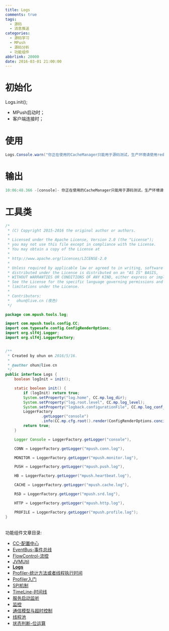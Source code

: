 ```yaml
---
title: Logs
comments: true
tags:
  - 源码
  - 消息推送
categories:
  - 源码学习
  - MPush
  - 源码分析
  - 功能组件
abbrlink: 20000
date: 2016-03-01 21:00:00
---
```


# 初始化
Logs.init();
* MPush启动时；
* 客户端连接时；

# 使用
```java
Logs.Console.warn("你正在使用的CacheManager只能用于源码测试，生产环境请使用redis 3.x.");
```

# 输出
```java
10:06:48.366 -[console]- 你正在使用的CacheManager只能用于源码测试，生产环境请使用redis 3.x.
```

# 工具类
```java
/*
 * (C) Copyright 2015-2016 the original author or authors.
 *
 * Licensed under the Apache License, Version 2.0 (the "License");
 * you may not use this file except in compliance with the License.
 * You may obtain a copy of the License at
 *
 * http://www.apache.org/licenses/LICENSE-2.0
 *
 * Unless required by applicable law or agreed to in writing, software
 * distributed under the License is distributed on an "AS IS" BASIS,
 * WITHOUT WARRANTIES OR CONDITIONS OF ANY KIND, either express or implied.
 * See the License for the specific language governing permissions and
 * limitations under the License.
 *
 * Contributors:
 *   ohun@live.cn (夜色)
 */

package com.mpush.tools.log;

import com.mpush.tools.config.CC;
import com.typesafe.config.ConfigRenderOptions;
import org.slf4j.Logger;
import org.slf4j.LoggerFactory;


/**
 * Created by ohun on 2016/5/16.
 *
 * @author ohun@live.cn
 */
public interface Logs {
    boolean logInit = init();

    static boolean init() {
        if (logInit) return true;
        System.setProperty("log.home", CC.mp.log_dir);
        System.setProperty("log.root.level", CC.mp.log_level);
        System.setProperty("logback.configurationFile", CC.mp.log_conf_path);
        LoggerFactory
                .getLogger("console")
                .info(CC.mp.cfg.root().render(ConfigRenderOptions.concise().setFormatted(true)));
        return true;
    }

    Logger Console = LoggerFactory.getLogger("console"),

    CONN = LoggerFactory.getLogger("mpush.conn.log"),

    MONITOR = LoggerFactory.getLogger("mpush.monitor.log"),

    PUSH = LoggerFactory.getLogger("mpush.push.log"),

    HB = LoggerFactory.getLogger("mpush.heartbeat.log"),

    CACHE = LoggerFactory.getLogger("mpush.cache.log"),

    RSD = LoggerFactory.getLogger("mpush.srd.log"),

    HTTP = LoggerFactory.getLogger("mpush.http.log"),

    PROFILE = LoggerFactory.getLogger("mpush.profile.log");
}
```




<br>
 功能组件文章目录:

* [CC-配置中心](../CC-配置中心)
* [EventBus-事件总线](../EventBus-事件总线)
* [FlowControl-流控](../FlowControl-流控)
* [JVMUtil](../JVMUtil)
* **[Logs](../Logs)**
* [Profiler-统计方法或者线程执行时间](../Profiler-统计方法或者线程执行时间)
* [Profiler入门](../Profiler入门)
* [SPI机制](../SPI机制)
* [TimeLine-时间线](../TimeLine-时间线)
* [服务启动监听](../服务启动监听)
* [监控](../监控)
* [通信模型与超时控制](../通信模型与超时控制)
* [线程池](../线程池)
* [状态判断-位运算](../状态判断-位运算)
